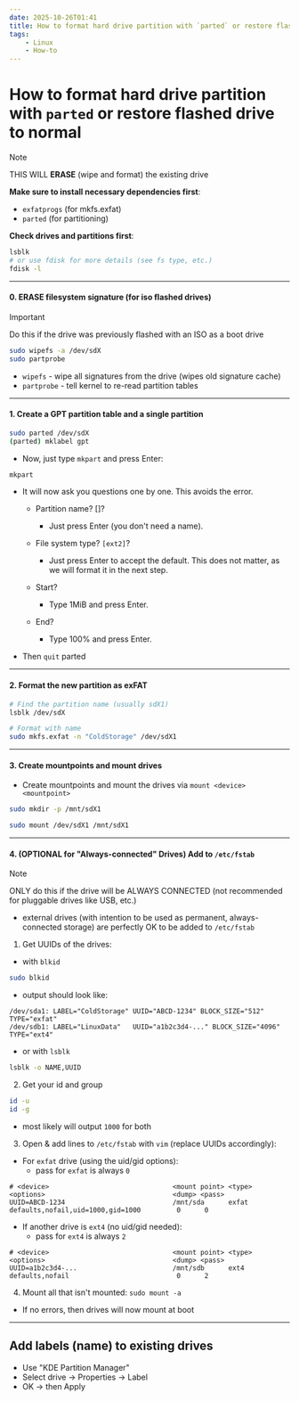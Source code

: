 ```yaml
---
date: 2025-10-26T01:41
title: How to format hard drive partition with `parted` or restore flashed drive to normal
tags: 
    - Linux
    - How-to
---
```

<!-- 2025-10-26-0141 (October 26, 2025 01:41:28 AM) -->

# How to format hard drive partition with `parted` or restore flashed drive to normal

> [!NOTE]
> THIS WILL **ERASE** (wipe and format) the existing drive

**Make sure to install necessary dependencies first**:
  - `exfatprogs` (for mkfs.exfat) 
  - `parted` (for partitioning)

**Check drives and partitions first**:
```bash
lsblk
# or use fdisk for more details (see fs type, etc.)
fdisk -l
```

---

#### 0. ERASE filesystem signature (for iso flashed drives)

> [!IMPORTANT]
> Do this if the drive was previously flashed with an ISO as a boot drive

```bash
sudo wipefs -a /dev/sdX
sudo partprobe
```

* `wipefs` - wipe all signatures from the drive (wipes old signature cache)
* `partprobe` - tell kernel to re-read partition tables

---

#### 1. Create a GPT partition table and a single partition

```bash
sudo parted /dev/sdX
(parted) mklabel gpt
```

* Now, just type `mkpart` and press Enter:

```bash
mkpart
```

* It will now ask you questions one by one. This avoids the error.

    * Partition name? []?
        * Just press Enter (you don't need a name).

    * File system type? `[ext2]`?
        * Just press Enter to accept the default. This does not matter, as we will format it in the next step.

    * Start?
        * Type 1MiB and press Enter.

    * End?
        * Type 100% and press Enter.

- Then `quit` parted

---

#### 2. Format the new partition as exFAT

```bash
# Find the partition name (usually sdX1)
lsblk /dev/sdX

# Format with name
sudo mkfs.exfat -n "ColdStorage" /dev/sdX1
```


---

#### 3. Create mountpoints and mount drives

* Create mountpoints and mount the drives via `mount <device> <mountpoint>`

```bash
sudo mkdir -p /mnt/sdX1

sudo mount /dev/sdX1 /mnt/sdX1
```


---

#### 4. (OPTIONAL for "Always-connected" Drives) Add to `/etc/fstab`

> [!NOTE]
> ONLY do this if the drive will be ALWAYS CONNECTED (not recommended for pluggable drives like USB, etc.)
> - external drives (with intention to be used as permanent, always-connected storage) are perfectly OK to be added to `/etc/fstab`

1. Get UUIDs of the drives:

* with `blkid`
```bash
sudo blkid
```

- output should look like:
```log
/dev/sda1: LABEL="ColdStorage" UUID="ABCD-1234" BLOCK_SIZE="512" TYPE="exfat"
/dev/sdb1: LABEL="LinuxData"   UUID="a1b2c3d4-..." BLOCK_SIZE="4096" TYPE="ext4"
```

* or with `lsblk`
```bash
lsblk -o NAME,UUID
```

2. Get your id and group
```bash
id -u
id -g
```
* most likely will output `1000` for both

3. Open & add lines to `/etc/fstab` with `vim` (replace UUIDs accordingly):

* For `exfat` drive (using the uid/gid options):
  * pass for `exfat` is always `0`

```fstab
# <device>                               <mount point> <type>  <options>                                <dump> <pass>
UUID=ABCD-1234                           /mnt/sda      exfat   defaults,nofail,uid=1000,gid=1000         0      0
```

* If another drive is `ext4` (no uid/gid needed):
  * pass for `ext4` is always `2`

```fstab
# <device>                               <mount point> <type>  <options>                                <dump> <pass>
UUID=a1b2c3d4-...                        /mnt/sdb      ext4    defaults,nofail                           0      2
```

4. Mount all that isn't mounted: `sudo mount -a`
* If no errors, then drives will now mount at boot

---

## Add labels (name) to existing drives

* Use "KDE Partition Manager"
* Select drive -> Properties -> Label
* OK -> then Apply

